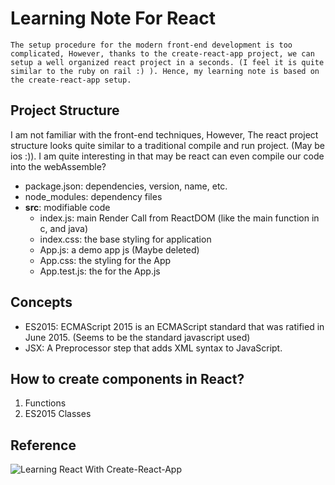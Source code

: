 # Learning Note For React
    The setup procedure for the modern front-end development is too complicated, However, thanks to the create-react-app project, we can setup a well organized react project in a seconds. (I feel it is quite similar to the ruby on rail :) ). Hence, my learning note is based on the create-react-app setup.
## Project Structure
I am not familiar with the front-end techniques, However, The react project structure looks quite similar to a traditional compile and run project. (May be ios :)). I am quite interesting in that may be react can even compile our code into the webAssemble?
- package.json: dependencies, version, name, etc.
- node_modules: dependency files 
- **src**: modifiable code
  - index.js: main Render Call from ReactDOM (like the main function in c, and java)
  - index.css: the base styling for application
  - App.js: a demo app js (Maybe deleted)
  - App.css: the styling for the App
  - App.test.js: the for the App.js
## Concepts
- ES2015: ECMAScript 2015 is an ECMAScript standard that was ratified in June 2015. (Seems to be the standard javascript used)
- JSX: A Preprocessor step that adds XML syntax to JavaScript.
## How to create components in React?
1. Functions
2. ES2015 Classes
## Reference
![Learning React With Create-React-App](https://medium.com/@diamondgfx/learning-react-with-create-react-app-part-1-a12e1833fdc#.u3deyvf5e)
